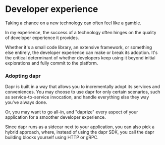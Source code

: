 # Developer experience

Taking a chance on a new technology can often feel like a gamble.

In my experience, the success of a technology often hinges on the quality of developer experience it provides.

Whether it's a small code
library, an extensive framework, or something else entirely, the developer experience can make or break its adoption. It's the critical
determinant of whether developers keep using it beyond initial explorations and fully commit to the platform.

### Adopting dapr
Dapr is built in a way that allows you to incrementally adopt its services and conveniences. You may choose to use dapr for only certain 
scenarios, such as service-to-service invocation, and handle everything else they way you've always done.

Or, you may want to go all-in, and "daprize" every aspect of your application for a smoother developer experience.

Since dapr runs as a sidecar next to your application, you can also pick a hybrid approach, where, instead of using the dapr SDK, you 
call the dapr building blocks yourself using HTTP or gRPC.